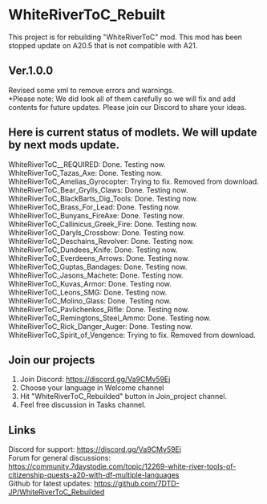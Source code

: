 # WhiteRiverToC_Rebuilt
This project is for rebuilding "WhiteRiverToC" mod. This mod has been stopped update on A20.5 that is not compatible with A21.

## Ver.1.0.0
Revised some xml to remove errors and warnings. <br>
*Please note: We did look all of them carefully so we will fix and add contents for future updates. Please join our Discord to share your ideas.

## Here is current status of modlets. We will update by next mods update. <br>
WhiteRiverToC__REQUIRED: Done. Testing now. <br>
WhiteRiverToC_Tazas_Axe: Done. Testing now. <br>
WhiteRiverToC_Amelias_Gyrocopter: Trying to fix. Removed from download. <br>
WhiteRiverToC_Bear_Grylls_Claws: Done. Testing now. <br>
WhiteRiverToC_BlackBarts_Dig_Tools: Done. Testing now. <br>
WhiteRiverToC_Brass_For_Lead: Done. Testing now. <br>
WhiteRiverToC_Bunyans_FireAxe: Done. Testing now. <br>
WhiteRiverToC_Callinicus_Greek_Fire: Done. Testing now. <br>
WhiteRiverToC_Daryls_Crossbow: Done. Testing now. <br>
WhiteRiverToC_Deschains_Revolver: Done. Testing now. <br>
WhiteRiverToC_Dundees_Knife: Done. Testing now. <br>
WhiteRiverToC_Everdeens_Arrows: Done. Testing now. <br>
WhiteRiverToC_Guptas_Bandages: Done. Testing now. <br>
WhiteRiverToC_Jasons_Machete: Done. Testing now. <br>
WhiteRiverToC_Kuvas_Armor: Done. Testing now. <br>
WhiteRiverToC_Leons_SMG: Done. Testing now. <br>
WhiteRiverToC_Molino_Glass: Done. Testing now. <br>
WhiteRiverToC_Pavlichenkos_Rifle: Done. Testing now. <br>
WhiteRiverToC_Remingtons_Steel_Ammo: Done. Testing now. <br>
WhiteRiverToC_Rick_Danger_Auger: Done. Testing now. <br>
WhiteRiverToC_Spirit_of_Vengence: Trying to fix. Removed from download. <br>

## Join our projects
1. Join Discord: https://discord.gg/Va9CMv59Ej
2. Choose your language in Welcome channel
3. Hit "WhiteRiverToC_Rebuilded" button in Join_project channel.
4. Feel free discussion in Tasks channel.  

## Links
Discord for support: https://discord.gg/Va9CMv59Ej<br>
Forum for general discussions: https://community.7daystodie.com/topic/12269-white-river-tools-of-citizenship-quests-a20-with-df-multiple-languages<br>
Github for latest updates: https://github.com/7DTD-JP/WhiteRiverToC_Rebuilded
